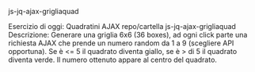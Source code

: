 js-jq-ajax-grigliaquad

Esercizio di oggi: Quadratini AJAX
repo/cartella js-jq-ajax-grigliaquad
Descrizione:
Generare una griglia 6x6 (36 boxes), ad ogni click parte una richiesta AJAX che prende un numero random da 1 a 9 (scegliere API opportuna).
Se è <= 5 il quadrato diventa giallo, se è > di 5 il quadrato diventa verde.
Il numero ottenuto appare al centro del quadrato.